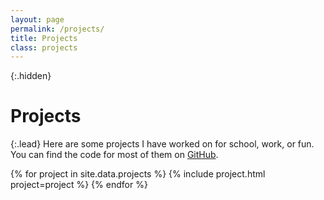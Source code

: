 ```yaml
---
layout: page
permalink: /projects/
title: Projects
class: projects
---
```


{:.hidden}
# Projects

{:.lead}
Here are some projects I have worked on for school, work, or fun. You can find the code for most of them on [GitHub](https://github.com/anujgupta82).

<div class="grid">
  {% for project in site.data.projects %}
    {% include project.html project=project %}
  {% endfor %}
</div>
